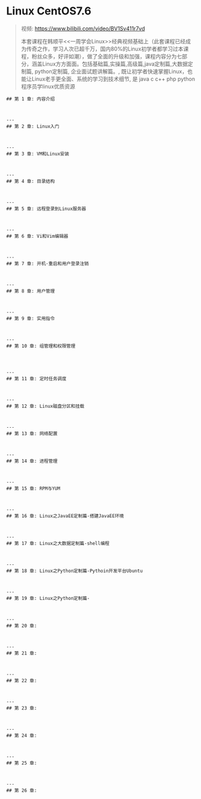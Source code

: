 # Linux CentOS7.6

>  视频: https://www.bilibili.com/video/BV1Sv411r7vd
>
> 本套课程在韩顺平<<一周学会Linux>>经典视频基础上（此套课程已经成为传奇之作，学习人次已超千万，国内80%的Linux初学者都学习过本课程，粉丝众多，好评如潮），做了全面的升级和加强，课程内容分为七部分，涵盖Linux方方面面。包括基础篇,实操篇,高级篇,java定制篇,大数据定制篇, python定制篇, 企业面试题讲解篇。, 既让初学者快速掌握Linux，也能让Linux老手更全面、系统的学习到技术细节, 是 java c c++ php python 程序员学linux优质资源

```
## 第 1 章: 内容介绍



---
## 第 2 章: Linux入门



---
## 第 3 章: VM和Linux安装



---
## 第 4 章: 目录结构



---
## 第 5 章: 远程登录到Linux服务器



---
## 第 6 章: Vi和Vim编辑器



---
## 第 7 章: 开机·重启和用户登录注销



---
## 第 8 章: 用户管理



---
## 第 9 章: 实用指令



---
## 第 10 章: 组管理和权限管理




---
## 第 11 章: 定时任务调度



---
## 第 12 章: Linux磁盘分区和挂载



---
## 第 13 章: 网络配置



---
## 第 14 章: 进程管理



---
## 第 15 章: RPM与YUM



---
## 第 16 章: Linux之JavaEE定制篇-搭建JavaEE环境



---
## 第 17 章: Linux之大数据定制篇-shell编程



---
## 第 18 章: Linux之Python定制篇-Pythoin开发平台Ubuntu



---
## 第 19 章: Linux之Python定制篇-



---
## 第 20 章: 



---
## 第 21 章: 



---
## 第 22 章: 



---
## 第 23 章: 



---
## 第 24 章: 



---
## 第 25 章: 



---
## 第 26 章: 



```

